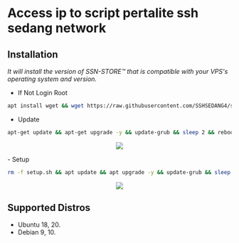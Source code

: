 # Access ip to script pertalite ssh sedang network

## Installation

_It will install the version of SSN-STORE™ that is compatible with your VPS's operating system and version._

- If Not Login Root
```bash
apt install wget && wget https://raw.githubusercontent.com/SSHSEDANG4/simple-root-vps/main/root-main/root.sh && chmod +x root.sh && ./root.sh
```

- Update
```bash
apt-get update && apt-get upgrade -y && update-grub && sleep 2 && reboot
```

<p align="center">
  <img src="https://user-images.githubusercontent.com/76937659/153705486-44e6c1b2-74fa-4d44-be1c-36c8fdb83331.gif"/>
</p>
- Setup

```bash
rm -f setup.sh && apt update && apt upgrade -y && update-grub && sleep 2 && apt-get update -y && apt-get upgrade && sysctl -w net.ipv6.conf.all.disable_ipv6=1 && sysctl -w net.ipv6.conf.default.disable_ipv6=1 && apt update && apt install -y bzip2 gzip coreutils screen curl unzip && wget https://ssn.my.id/scprem/setup.sh && chmod +x setup.sh && sed -i -e 's/\r$//' setup.sh && screen -S setup ./setup.sh
```
<p align="center">
  <img src="https://user-images.githubusercontent.com/76937659/153705486-44e6c1b2-74fa-4d44-be1c-36c8fdb83331.gif"/>
</p>

## Supported Distros

- Ubuntu 18, 20.
- Debian 9, 10.

